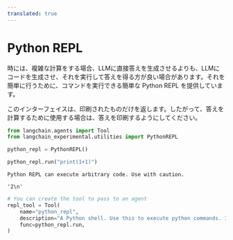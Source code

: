 ```yaml
---
translated: true
---
```


# Python REPL

時には、複雑な計算をする場合、LLMに直接答えを生成させるよりも、LLMにコードを生成させ、それを実行して答えを得る方が良い場合があります。それを簡単に行うために、コマンドを実行できる簡単な Python REPL を提供しています。

このインターフェイスは、印刷されたものだけを返します。したがって、答えを計算するために使用する場合は、答えを印刷するようにしてください。

```python
from langchain.agents import Tool
from langchain_experimental.utilities import PythonREPL
```

```python
python_repl = PythonREPL()
```

```python
python_repl.run("print(1+1)")
```

```output
Python REPL can execute arbitrary code. Use with caution.
```

```output
'2\n'
```

```python
# You can create the tool to pass to an agent
repl_tool = Tool(
    name="python_repl",
    description="A Python shell. Use this to execute python commands. Input should be a valid python command. If you want to see the output of a value, you should print it out with `print(...)`.",
    func=python_repl.run,
)
```
